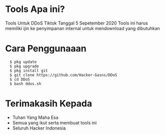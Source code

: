 # Tools Apa ini?
Tools Untuk DDoS Tiktok Tanggal 5 Sepetember 2020
Tools ini harus memiliki ijin ke penyimpanan internal untuk mendownload yang dibutuhkan

# Cara Penggunaaan
``` 
  $ pkg update
  $ pkg upgrade
  $ pkg install git
  $ git clone https://github.com/Hacker-Gasns/DDoS
  $ cd DDoS
  $ bash ddos.sh
```
 # Terimakasih Kepada
- Tuhan Yang Maha Esa
- Semua yang ikut serta membuat tools ini
- Seluruh Hacker Indonesia
